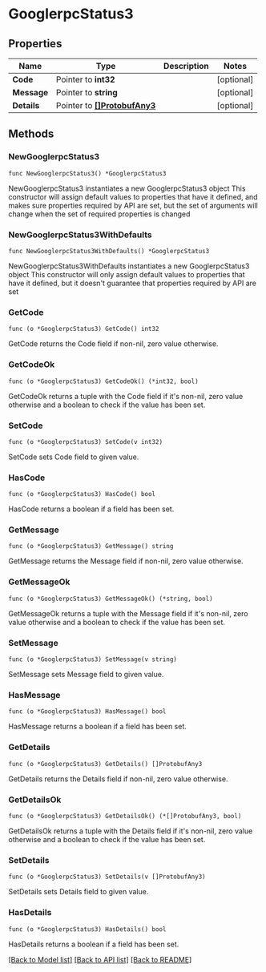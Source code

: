# GooglerpcStatus3

## Properties

Name | Type | Description | Notes
------------ | ------------- | ------------- | -------------
**Code** | Pointer to **int32** |  | [optional] 
**Message** | Pointer to **string** |  | [optional] 
**Details** | Pointer to [**[]ProtobufAny3**](ProtobufAny3.md) |  | [optional] 

## Methods

### NewGooglerpcStatus3

`func NewGooglerpcStatus3() *GooglerpcStatus3`

NewGooglerpcStatus3 instantiates a new GooglerpcStatus3 object
This constructor will assign default values to properties that have it defined,
and makes sure properties required by API are set, but the set of arguments
will change when the set of required properties is changed

### NewGooglerpcStatus3WithDefaults

`func NewGooglerpcStatus3WithDefaults() *GooglerpcStatus3`

NewGooglerpcStatus3WithDefaults instantiates a new GooglerpcStatus3 object
This constructor will only assign default values to properties that have it defined,
but it doesn't guarantee that properties required by API are set

### GetCode

`func (o *GooglerpcStatus3) GetCode() int32`

GetCode returns the Code field if non-nil, zero value otherwise.

### GetCodeOk

`func (o *GooglerpcStatus3) GetCodeOk() (*int32, bool)`

GetCodeOk returns a tuple with the Code field if it's non-nil, zero value otherwise
and a boolean to check if the value has been set.

### SetCode

`func (o *GooglerpcStatus3) SetCode(v int32)`

SetCode sets Code field to given value.

### HasCode

`func (o *GooglerpcStatus3) HasCode() bool`

HasCode returns a boolean if a field has been set.

### GetMessage

`func (o *GooglerpcStatus3) GetMessage() string`

GetMessage returns the Message field if non-nil, zero value otherwise.

### GetMessageOk

`func (o *GooglerpcStatus3) GetMessageOk() (*string, bool)`

GetMessageOk returns a tuple with the Message field if it's non-nil, zero value otherwise
and a boolean to check if the value has been set.

### SetMessage

`func (o *GooglerpcStatus3) SetMessage(v string)`

SetMessage sets Message field to given value.

### HasMessage

`func (o *GooglerpcStatus3) HasMessage() bool`

HasMessage returns a boolean if a field has been set.

### GetDetails

`func (o *GooglerpcStatus3) GetDetails() []ProtobufAny3`

GetDetails returns the Details field if non-nil, zero value otherwise.

### GetDetailsOk

`func (o *GooglerpcStatus3) GetDetailsOk() (*[]ProtobufAny3, bool)`

GetDetailsOk returns a tuple with the Details field if it's non-nil, zero value otherwise
and a boolean to check if the value has been set.

### SetDetails

`func (o *GooglerpcStatus3) SetDetails(v []ProtobufAny3)`

SetDetails sets Details field to given value.

### HasDetails

`func (o *GooglerpcStatus3) HasDetails() bool`

HasDetails returns a boolean if a field has been set.


[[Back to Model list]](../README.md#documentation-for-models) [[Back to API list]](../README.md#documentation-for-api-endpoints) [[Back to README]](../README.md)


